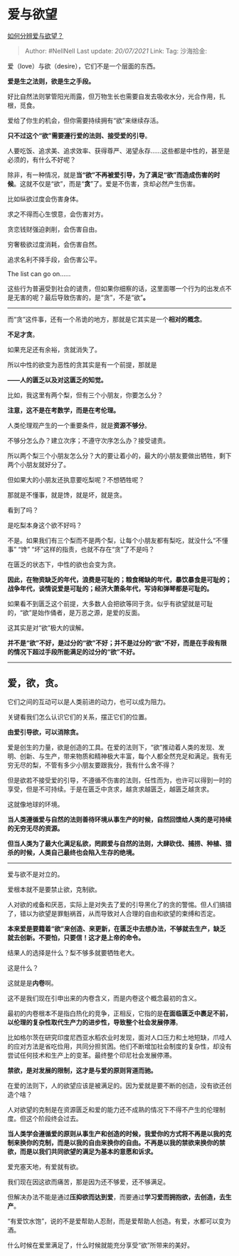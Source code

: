 # 爱与欲望
[如何分辨爱与欲望？](https://www.zhihu.com/question/32245134/answer/1934574807)

> Author: #NellNell
> Last update: *20/07/2021*
> Link:
> Tag:
> 沙海拾金:

爱（love）与欲（desire），它们不是一个层面的东西。

**爱是生之法则，欲是生之手段。**

好比自然法则掌管阳光雨露，但万物生长也需要自发去吸收水分，光合作用，扎根，觅食。

爱给了你生的机会，但你需要持续拥有“欲”来继续存活。

**只不过这个“欲”需要遵行爱的法则、接受爱的引导**。

人要吃饭、追求美、追求效率、获得尊严、渴望永存……这些都是中性的，甚至是必须的，有什么不好呢？

除非，有一种情况，就是**当“欲”不再被爱引导，为了满足“欲”而造成伤害的时候**。这就不仅是“欲”，而是“**贪**”了。爱是不伤害，贪却必然产生伤害。

比如纵欲过度会伤害身体。

求之不得而心生恨意，会伤害对方。

贪恋钱财强迫剥削，会伤害自由。

穷奢极欲过度消耗，会伤害自然。

追求名利不择手段，会伤害公平。

The list can go on……

这些行为普遍受到社会的谴责，但如果你细察的话，这里面哪一个行为的出发点不是无害的呢？最后导致伤害的，是“贪”，不是“欲”**。**

---

而“贪”这件事，还有一个吊诡的地方，那就是它其实是一个**相对的概念**。

**不足才贪**。

如果充足还有余裕，贪就消失了。

所以中性的欲变为恶性的贪其实是有一个前提，那就是

**——人的匮乏以及对这匮乏的知觉。**

比如，我这里有两个梨，但有三个小朋友，你要怎么分？

**注意，这不是在考数学，而是在考伦理。**

人类伦理观产生的一个重要条件，就是**资源不够分**。

不够分怎么办？建立次序；不遵守次序怎么办？接受谴责。

所以两个梨三个小朋友怎么分？大的要让着小的，最大的小朋友要做出牺牲，剩下两个小朋友就好分了。

但如果大的小朋友还执意要吃梨呢？不想牺牲呢？

那就是不懂事，就是馋，就是坏，就是贪。

看到了吗？

是吃梨本身这个欲不好吗？

不是。如果我们有三个梨而不是两个梨，让每个小朋友都有梨吃，就没什么“不懂事” “馋” “坏”这样的指责，也就不存在“贪”了不是吗？

在匮乏的状态下，中性的欲也会变为贪。

**因此，在物资缺乏的年代，浪费是可耻的；粮食稀缺的年代，暴饮暴食是可耻的；战争年代，谈情说爱是可耻的；经济大萧条年代，写诗和弹琴都是可耻的。**

如果看不到匮乏这个前提，大多数人会把欲等同于贪。似乎有欲望就是可耻的，“欲”是始作俑者，是万恶之源，是爱的反面。

这其实是对“欲”极大的误解。

**并不是“欲”不好，是过分的“欲”不好；并不是过分的“欲”不好，而是在手段有限的情况下超过手段所能满足的过分的“欲”不好。**

---

## 爱，欲，贪。

它们之间的互动可以是人类前进的动力，也可以成为阻力。

关键看我们怎么认识它们的关系，摆正它们的位置。

**由爱引导欲，可以消除贪。**

爱是创生的力量，欲是创造的工具。在爱的法则下，“欲”推动着人类的发现、发明、创新、与生产，带来物质和精神极大丰富，每个人都全然充足和满足。我有无穷无尽的梨，不管有多少小朋友要跟我分，我有什么舍不得？

但是欲若不接受爱的引导，不遵循不伤害的法则，任性而为，也许可以得到一时的享受，但是不可持续。于是在匮乏中贪求，越贪求越匮乏，越匮乏越贪求。

这就像地球的环境。

**当人类遵循爱与自然的法则善待环境从事生产的时候，自然回馈给人类的是可持续的无穷无尽的资源。**

**但当人类为了最大化满足私欲，罔顾爱与自然的法则，大肆砍伐、捕捞、种植、猎杀的时候，人类自己最终也会陷入生存的绝境。**

---

爱与欲不是对立的。

爱根本就不是要禁止欲，克制欲。

人对欲的戒备和厌恶，实际上是对失去了爱的引导黑化了的贪的警惕。但人们搞错了，错以为欲望是罪魁祸首，从而导致对人合理的自由和欲望的束缚和否定。

**本来爱是要籍着“欲”来创造、来更新，在匮乏中去想办法，不够就去生产，缺乏就去创新。不要怕，只要信！这才是上帝的命令。**

结果人的选择是什么？梨不够多就要牺牲老大。

这是什么？

这就是是**内卷**啊。

这不是我们现在引申出来的内卷含义，而是内卷这个概念最初的含义。

最初的内卷根本不是指白热化的竞争，正相反，它指的是**在面临匮乏中裹足不前，以伦理的复杂性取代生产力的进步性，导致整个社会发展停滞**。

比如格尔茨在研究印度尼西亚水稻农业时发现，面对人口压力和土地短缺，爪哇人的应对方法是省吃俭用，共同分担贫困。他们不断增加社会制度的复杂性，却没有尝试任何技术和生产上的变革。最终整个印尼社会发展停滞。

**禁欲，是对发展的限制，这才是与爱的原则背道而驰。**

在爱的法则下，人的欲望应该是被满足的。因为爱就是要不断的创造，没有欲还创造个啥？

人对欲望的克制是在资源匮乏和爱的能力还不成熟的情况下不得不产生的伦理制度。但这个阶段终会过去。

**当人类学会遵循爱的原则从事生产和创造的时候，我爱你的方式将不再是以我的克制来换你的克制，而是以我的自由来换你的自由。不再是以我的禁欲来换你的禁欲，而是以我们共同欲望的满足为基本的意愿和诉求。**

爱充塞天地，有爱就有欲。

我们现在因这欲而痛苦，那是因为还不够爱，还不够满足。

但解决办法不能是通过**压抑欲而达到爱**，而要通过**学习爱而拥抱欲，去创造，去生产**。

“有爱饮水饱”，说的不是爱帮助人忍耐，而是爱帮助人创造。有爱，水都可以变为酒。

什么时候在爱里满足了，什么时候就能充分享受“欲”所带来的美好。
